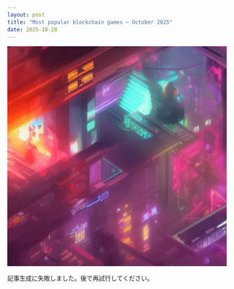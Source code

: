 ```yaml
---
layout: post
title: "Most popular blockchain games – October 2025"
date: 2025-10-28
---
```


![記事画像](assets/images/20251028_web3.png)

記事生成に失敗しました。後で再試行してください。
